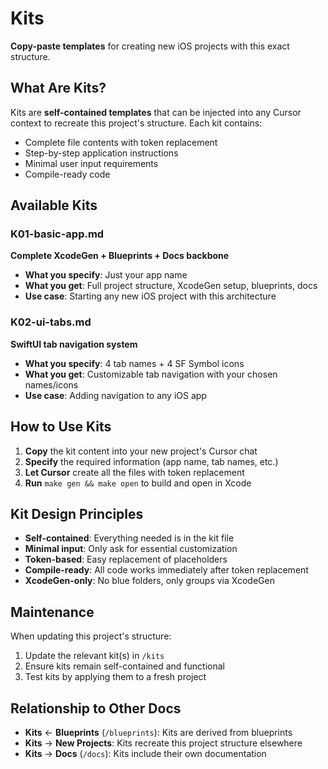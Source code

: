 # Kits

**Copy-paste templates** for creating new iOS projects with this exact structure.

## What Are Kits?

Kits are **self-contained templates** that can be injected into any Cursor context to recreate this project's structure. Each kit contains:
- Complete file contents with token replacement
- Step-by-step application instructions
- Minimal user input requirements
- Compile-ready code

## Available Kits

### K01-basic-app.md
**Complete XcodeGen + Blueprints + Docs backbone**
- **What you specify**: Just your app name
- **What you get**: Full project structure, XcodeGen setup, blueprints, docs
- **Use case**: Starting any new iOS project with this architecture

### K02-ui-tabs.md  
**SwiftUI tab navigation system**
- **What you specify**: 4 tab names + 4 SF Symbol icons
- **What you get**: Customizable tab navigation with your chosen names/icons
- **Use case**: Adding navigation to any iOS app

## How to Use Kits

1. **Copy** the kit content into your new project's Cursor chat
2. **Specify** the required information (app name, tab names, etc.)
3. **Let Cursor** create all the files with token replacement
4. **Run** `make gen && make open` to build and open in Xcode

## Kit Design Principles

- **Self-contained**: Everything needed is in the kit file
- **Minimal input**: Only ask for essential customization
- **Token-based**: Easy replacement of placeholders
- **Compile-ready**: All code works immediately after token replacement
- **XcodeGen-only**: No blue folders, only groups via XcodeGen

## Maintenance

When updating this project's structure:
1. Update the relevant kit(s) in `/kits`
2. Ensure kits remain self-contained and functional
3. Test kits by applying them to a fresh project

## Relationship to Other Docs

- **Kits** ← **Blueprints** (`/blueprints`): Kits are derived from blueprints
- **Kits** → **New Projects**: Kits recreate this project structure elsewhere
- **Kits** → **Docs** (`/docs`): Kits include their own documentation
